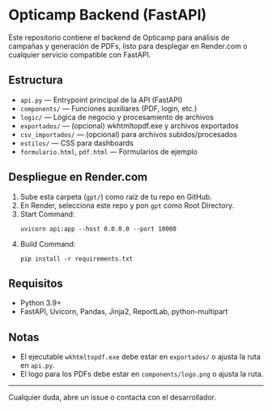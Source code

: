 # Opticamp Backend (FastAPI)

Este repositorio contiene el backend de Opticamp para análisis de campañas y generación de PDFs, listo para desplegar en Render.com o cualquier servicio compatible con FastAPI.

## Estructura

- `api.py` — Entrypoint principal de la API (FastAPI)
- `components/` — Funciones auxiliares (PDF, login, etc.)
- `logic/` — Lógica de negocio y procesamiento de archivos
- `exportados/` — (opcional) wkhtmltopdf.exe y archivos exportados
- `csv_importados/` — (opcional) para archivos subidos/procesados
- `estilos/` — CSS para dashboards
- `formulario.html`, `pdf.html` — Formularios de ejemplo

## Despliegue en Render.com

1. Sube esta carpeta (`gpt/`) como raíz de tu repo en GitHub.
2. En Render, selecciona este repo y pon `gpt` como Root Directory.
3. Start Command:
   ```
   uvicorn api:app --host 0.0.0.0 --port 10000
   ```
4. Build Command:
   ```
   pip install -r requirements.txt
   ```

## Requisitos

- Python 3.9+
- FastAPI, Uvicorn, Pandas, Jinja2, ReportLab, python-multipart

## Notas
- El ejecutable `wkhtmltopdf.exe` debe estar en `exportados/` o ajusta la ruta en `api.py`.
- El logo para los PDFs debe estar en `components/logo.png` o ajusta la ruta.

---

Cualquier duda, abre un issue o contacta con el desarrollador.
